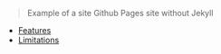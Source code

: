 > Example of a site Github Pages site without Jekyll 


- [Features](features)
- [Limitations](limitations)
